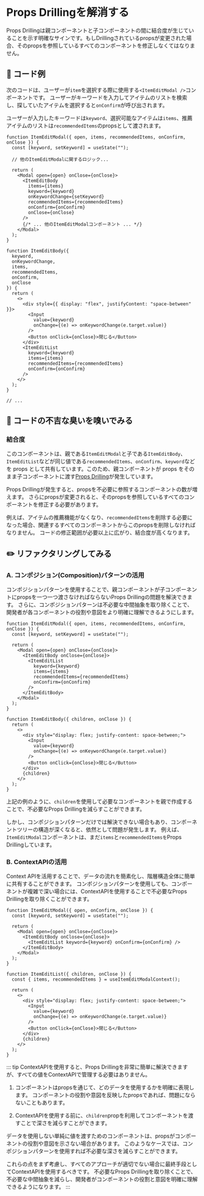 # Props Drillingを解消する

<div style="margin-top: 16px">
<Badge type="info" text="結合度" />
</div>

Props Drillingは親コンポーネントと子コンポーネントの間に結合度が生じていることを示す明確なサインです。もしDrillingされているpropsが変更された場合、そのpropsを参照しているすべてのコンポーネントを修正しなくてはなりません。

## 📝 コード例

次のコードは、ユーザーが`item`を選択する際に使用する`<ItemEditModal />`コンポーネントです。
ユーザーがキーワードを入力してアイテムのリストを検索し、探していたアイテムを選択すると`onConfirm`が呼び出されます。

ユーザーが入力したキーワードは`keyword`、選択可能なアイテムは`items`、推薦アイテムのリストは`recommendedItems`のpropsとして渡されます。

```tsx 2,9-10,12-13,39-42
function ItemEditModal({ open, items, recommendedItems, onConfirm, onClose }) {
  const [keyword, setKeyword] = useState("");

  // 他のItemEditModalに関するロジック...

  return (
    <Modal open={open} onClose={onClose}>
      <ItemEditBody
        items={items}
        keyword={keyword}
        onKeywordChange={setKeyword}
        recommendedItems={recommendedItems}
        onConfirm={onConfirm}
        onClose={onClose}
      />
      {/* ... 他のItemEditModalコンポーネント ... */}
    </Modal>
  );
}

function ItemEditBody({
  keyword,
  onKeywordChange,
  items,
  recommendedItems,
  onConfirm,
  onClose
}) {
  return (
    <>
      <div style={{ display: "flex", justifyContent: "space-between" }}>
        <Input
          value={keyword}
          onChange={(e) => onKeywordChange(e.target.value)}
        />
        <Button onClick={onClose}>閉じる</Button>
      </div>
      <ItemEditList
        keyword={keyword}
        items={items}
        recommendedItems={recommendedItems}
        onConfirm={onConfirm}
      />
    </>
  );
}

// ...
```

## 👃 コードの不吉な臭いを嗅いでみる

### 結合度

このコンポーネントは、親である`ItemEditModal`と子である`ItemEditBody`、`ItemEditList`などが同じ値である`recommendedItems`、`onConfirm`、`keyword`などを props として共有しています。このため、親コンポーネントが props をそのまま子コンポーネントに渡す[Props Drilling](https://kentcdodds.com/blog/prop-drilling)が発生しています。

Props Drillingが発生すると、propsを不必要に参照するコンポーネントの数が増えます。
さらにpropsが変更されると、そのpropsを参照しているすべてのコンポーネントを修正する必要があります。

例えば、アイテムの推薦機能がなくなり、`recommendedItems`を削除する必要になった場合、関連するすべてのコンポーネントからこのpropsを削除しなければなりません。
コードの修正範囲が必要以上に広がり、結合度が高くなります。

## ✏️ リファクタリングしてみる

### A. コンポジション(Composition)パターンの活用

コンポジションパターンを使用することで、親コンポーネントが子コンポーネントにpropsを一つ一つ渡さなければならないProps Drillingの問題を解決できます。
さらに、コンポジションパターンは不必要な中間抽象を取り除くことで、開発者が各コンポーネントの役割や意図をより明確に理解できるようにします。

```tsx
function ItemEditModal({ open, items, recommendedItems, onConfirm, onClose }) {
  const [keyword, setKeyword] = useState("");

  return (
    <Modal open={open} onClose={onClose}>
      <ItemEditBody onClose={onClose}>
        <ItemEditList
          keyword={keyword}
          items={items}
          recommendedItems={recommendedItems}
          onConfirm={onConfirm}
        />
      </ItemEditBody>
    </Modal>
  );
}

function ItemEditBody({ children, onClose }) {
  return (
    <>
      <div style="display: flex; justify-content: space-between;">
        <Input
          value={keyword}
          onChange={(e) => onKeywordChange(e.target.value)}
        />
        <Button onClick={onClose}>閉じる</Button>
      </div>
      {children}
    </>
  );
}
```

上記の例のように、`children`を使用して必要なコンポーネントを親で作成することで、不必要なProps Drillingを減らすことができます。

しかし、コンポジションパターンだけでは解決できない場合もあり、コンポーネントツリーの構造が深くなると、依然として問題が発生します。
例えば、`ItemEditModal`コンポーネントは、まだ`items`と`recommendedItemsを`Props Drillingしています。

### B. ContextAPIの活用

Context APIを活用することで、データの流れを簡素化し、階層構造全体に簡単に共有することができます。
コンポジションパターンを使用しても、コンポーネントが複雑で深い場合には、ContextAPIを使用することで不必要なProps Drillingを取り除くことができます。

```tsx 1,7,14
function ItemEditModal({ open, onConfirm, onClose }) {
  const [keyword, setKeyword] = useState("");

  return (
    <Modal open={open} onClose={onClose}>
      <ItemEditBody onClose={onClose}>
        <ItemEditList keyword={keyword} onConfirm={onConfirm} />
      </ItemEditBody>
    </Modal>
  );
}

function ItemEditList({ children, onClose }) {
  const { items, recommendedItems } = useItemEditModalContext();

  return (
    <>
      <div style="display: flex; justify-content: space-between;">
        <Input
          value={keyword}
          onChange={(e) => onKeywordChange(e.target.value)}
        />
        <Button onClick={onClose}>閉じる</Button>
      </div>
      {children}
    </>
  );
}
```

::: tip
ContextAPIを使用すると、Props Drillingを非常に簡単に解決できますが、すべての値をContextAPIで管理する必要はありません。

1. コンポーネントはpropsを通じて、どのデータを使用するかを明確に表現します。
   コンポーネントの役割や意図を反映したpropsであれば、問題にならないこともあります。

2. ContextAPIを使用する前に、`children`propを利用してコンポーネントを渡すことで深さを減らすことができます。

データを使用しない単純に値を渡すためのコンポーネントは、propsがコンポーネントの役割や意図を示さない場合があります。
このようなケースでは、コンポジションパターンを使用すれば不必要な深さを減らすことができます。

これらの点をまず考慮し、すべてのアプローチが適切でない場合に最終手段としてContextAPIを使用するべきです。
不必要なProps Drillingを取り除くことで、不必要な中間抽象を減らし、開発者がコンポーネントの役割と意図を明確に理解できるようになります。
:::
